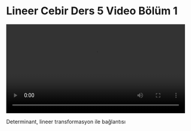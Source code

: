 # Lineer Cebir Ders 5 Video Bölüm 1

<video width="95%" controls>
    <source src="https://drive.google.com/uc?export=view&id=1aZBuLwmSvqDUXeeyDLSMfwhrdFEOb449" type='video/mp4'>
</video>

Determinant, lineer transformasyon ile bağlantısı

